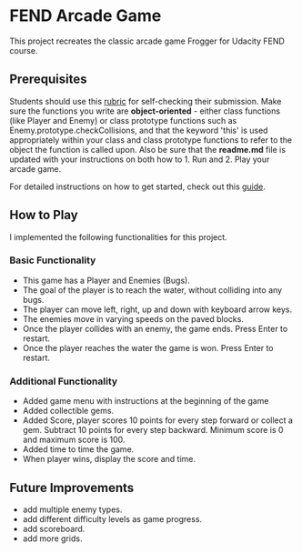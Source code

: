# FEND Arcade Game

This project recreates the classic arcade game Frogger for Udacity FEND course.

## Prerequisites

Students should use this [rubric](https://review.udacity.com/#!/projects/2696458597/rubric) for self-checking their submission. Make sure the functions you write are **object-oriented** - either class functions (like Player and Enemy) or class prototype functions such as Enemy.prototype.checkCollisions, and that the keyword 'this' is used appropriately within your class and class prototype functions to refer to the object the function is called upon. Also be sure that the **readme.md** file is updated with your instructions on both how to 1. Run and 2. Play your arcade game.

For detailed instructions on how to get started, check out this [guide](https://docs.google.com/document/d/1v01aScPjSWCCWQLIpFqvg3-vXLH2e8_SZQKC8jNO0Dc/pub?embedded=true).

## How to Play

I implemented the following functionalities for this project.

### Basic Functionality
* This game has a Player and Enemies (Bugs).
* The goal of the player is to reach the water, without colliding into any bugs.
* The player can move left, right, up and down with keyboard arrow keys.
* The enemies move in varying speeds on the paved blocks.
* Once the player collides with an enemy, the game ends. Press Enter to restart.
* Once the player reaches the water the game is won. Press Enter to restart.

### Additional Functionality
* Added game menu with instructions at the beginning of the game
* Added collectible gems.
* Added Score, player scores 10 points for every step forward or collect a gem. Subtract 10 points for every step backward. Minimum score is 0 and maximum score is 100.
* Added time to time the game.
* When player wins, display the score and time.

## Future Improvements

* add multiple enemy types.
* add different difficulty levels as game progress.
* add scoreboard.
* add more grids.

